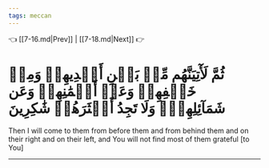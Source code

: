 ```yaml
---
tags: meccan
---
```


👈 [[7-16.md|Prev]] | [[7-18.md|Next]] 👉

# ثُمَّ لَأٓتِيَنَّهُم مِّنۢ بَيۡنِ أَيۡدِيهِمۡ وَمِنۡ خَلۡفِهِمۡ وَعَنۡ أَيۡمَٰنِهِمۡ وَعَن شَمَآئِلِهِمۡۖ وَلَا تَجِدُ أَكۡثَرَهُمۡ شَٰكِرِينَ

Then I will come to them from before them and from behind them and on their right and on their left, and You will not find most of them grateful [to You]

---

